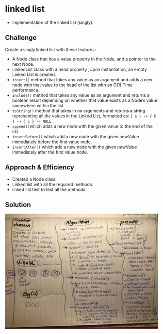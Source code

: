 # linked list

- Implementation of the linked list (singly).



## Challenge

Create a singly linked list with these features:

- A Node class that has a  value property in the Node, and a pointer to the next Node.
- LinkedList class with a head property ,Upon instantiation, an empty Linked List is created.
- `insert()` method that takes any value as an argument and adds a new node with that value to the head of the list with an O(1) Time performance.
- `include()` method that takes any value as an argument and returns a boolean result depending on whether that value exists as a Node’s value somewhere within the list.
- `toString()` method that takes in no arguments and returns a string representing all the values in the Linked List, formatted as: `{ a } -> { b } -> { c } -> NULL`.
- `append()`which adds a new node with the given value to the end of the list
- `insertBefore()` which add a new node with the given newValue immediately before the first value node.
- `insertAfter()` which add a new node with the given newValue immediately after the first value node.




## Approach & Efficiency

- Created a Node class.
- Linked list with all the required methods.
- linked list test to test all the methods .

## Solution

![white boarding](../../assets/linked-list-ch5-01.jpg)

